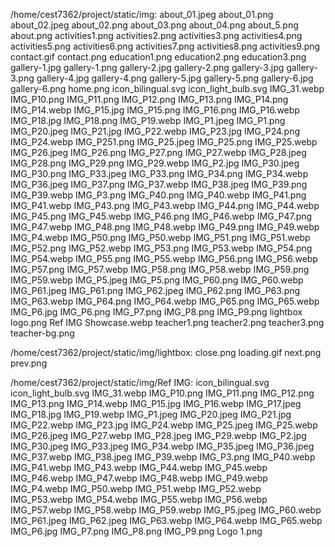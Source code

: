 /home/cest7362/project/static/img:
about_01.jpeg
about_01.png
about_02.jpeg
about_02.png
about_03.png
about_04.png
about_5.png
about.png
activities1.png
activities2.png
activities3.png
activities4.png
activities5.png
activities6.png
activities7.png
activities8.png
activities9.png
contact.gif
contact.png
education1.png
education2.png
education3.png
gallery-1.jpg
gallery-1.png
gallery-2.jpg
gallery-2.png
gallery-3.jpg
gallery-3.png
gallery-4.jpg
gallery-4.png
gallery-5.jpg
gallery-5.png
gallery-6.jpg
gallery-6.png
home.png
icon_bilingual.svg
icon_light_bulb.svg
IMG_31.webp
IMG_P10.png
IMG_P11.png
IMG_P12.png
IMG_P13.png
IMG_P14.png
IMG_P14.webp
IMG_P15.jpg
IMG_P15.png
IMG_P16.png
IMG_P16.webp
IMG_P18.jpg
IMG_P18.png
IMG_P19.webp
IMG_P1.jpeg
IMG_P1.png
IMG_P20.jpeg
IMG_P21.jpg
IMG_P22.webp
IMG_P23.jpg
IMG_P24.png
IMG_P24.webp
IMG_P251.png
IMG_P25.jpeg
IMG_P25.png
IMG_P25.webp
IMG_P26.jpeg
IMG_P26.png
IMG_P27.png
IMG_P27.webp
IMG_P28.jpeg
IMG_P28.png
IMG_P29.png
IMG_P29.webp
IMG_P2.jpg
IMG_P30.jpeg
IMG_P30.png
IMG_P33.jpeg
IMG_P33.png
IMG_P34.png
IMG_P34.webp
IMG_P36.jpeg
IMG_P37.png
IMG_P37.webp
IMG_P38.jpeg
IMG_P39.png
IMG_P39.webp
IMG_P3.png
IMG_P40.png
IMG_P40.webp
IMG_P41.png
IMG_P41.webp
IMG_P43.png
IMG_P43.webp
IMG_P44.png
IMG_P44.webp
IMG_P45.png
IMG_P45.webp
IMG_P46.png
IMG_P46.webp
IMG_P47.png
IMG_P47.webp
IMG_P48.png
IMG_P48.webp
IMG_P49.png
IMG_P49.webp
IMG_P4.webp
IMG_P50.png
IMG_P50.webp
IMG_P51.png
IMG_P51.webp
IMG_P52.png
IMG_P52.webp
IMG_P53.png
IMG_P53.webp
IMG_P54.png
IMG_P54.webp
IMG_P55.png
IMG_P55.webp
IMG_P56.png
IMG_P56.webp
IMG_P57.png
IMG_P57.webp
IMG_P58.png
IMG_P58.webp
IMG_P59.png
IMG_P59.webp
IMG_P5.jpeg
IMG_P5.png
IMG_P60.png
IMG_P60.webp
IMG_P61.jpeg
IMG_P61.png
IMG_P62.jpeg
IMG_P62.png
IMG_P63.png
IMG_P63.webp
IMG_P64.png
IMG_P64.webp
IMG_P65.png
IMG_P65.webp
IMG_P6.jpg
IMG_P6.png
IMG_P7.png
IMG_P8.png
IMG_P9.png
lightbox
logo.png
Ref IMG
Showcase.webp
teacher1.png
teacher2.png
teacher3.png
teacher-bg.png

/home/cest7362/project/static/img/lightbox:
close.png
loading.gif
next.png
prev.png

/home/cest7362/project/static/img/Ref IMG:
icon_bilingual.svg
icon_light_bulb.svg
IMG_31.webp
IMG_P10.png
IMG_P11.png
IMG_P12.png
IMG_P13.png
IMG_P14.webp
IMG_P15.jpg
IMG_P16.webp
IMG_P17.jpeg
IMG_P18.jpg
IMG_P19.webp
IMG_P1.jpeg
IMG_P20.jpeg
IMG_P21.jpg
IMG_P22.webp
IMG_P23.jpg
IMG_P24.webp
IMG_P25.jpeg
IMG_P25.webp
IMG_P26.jpeg
IMG_P27.webp
IMG_P28.jpeg
IMG_P29.webp
IMG_P2.jpg
IMG_P30.jpeg
IMG_P33.jpeg
IMG_P34.webp
IMG_P35.jpeg
IMG_P36.jpeg
IMG_P37.webp
IMG_P38.jpeg
IMG_P39.webp
IMG_P3.png
IMG_P40.webp
IMG_P41.webp
IMG_P43.webp
IMG_P44.webp
IMG_P45.webp
IMG_P46.webp
IMG_P47.webp
IMG_P48.webp
IMG_P49.webp
IMG_P4.webp
IMG_P50.webp
IMG_P51.webp
IMG_P52.webp
IMG_P53.webp
IMG_P54.webp
IMG_P55.webp
IMG_P56.webp
IMG_P57.webp
IMG_P58.webp
IMG_P59.webp
IMG_P5.jpeg
IMG_P60.webp
IMG_P61.jpeg
IMG_P62.jpeg
IMG_P63.webp
IMG_P64.webp
IMG_P65.webp
IMG_P6.jpg
IMG_P7.png
IMG_P8.png
IMG_P9.png
Logo 1.png
